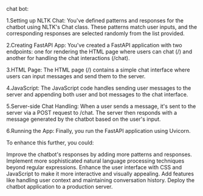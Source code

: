 chat bot:

1.Setting up NLTK Chat: You've defined patterns and responses for the chatbot using NLTK's Chat class. These patterns match user inputs, and the corresponding responses are selected randomly from the list provided.

2.Creating FastAPI App: You've created a FastAPI application with two endpoints: one for rendering the HTML page where users can chat (/) and another for handling the chat interactions (/chat).

3.HTML Page: The HTML page (/) contains a simple chat interface where users can input messages and send them to the server.

4.JavaScript: The JavaScript code handles sending user messages to the server and appending both user and bot messages to the chat interface.

5.Server-side Chat Handling: When a user sends a message, it's sent to the server via a POST request to /chat. The server then responds with a message generated by the chatbot based on the user's input.

6.Running the App: Finally, you run the FastAPI application using Uvicorn.

To enhance this further, you could:

Improve the chatbot's responses by adding more patterns and responses.
Implement more sophisticated natural language processing techniques beyond regular expressions.
Enhance the user interface with CSS and JavaScript to make it more interactive and visually appealing.
Add features like handling user context and maintaining conversation history.
Deploy the chatbot application to a production server.
